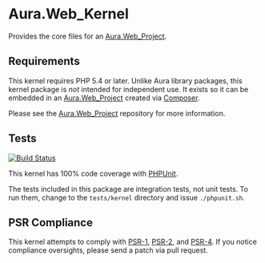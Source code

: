 # Aura.Web_Kernel

Provides the core files for an [Aura.Web_Project][].

## Requirements

This kernel requires PHP 5.4 or later. Unlike Aura library packages, this
kernel package is *not* intended for independent use. It exists so it can be
embedded in an [Aura.Web_Project][] created via [Composer][].

Please see the [Aura.Web_Project][] repository for more information.

## Tests

[![Build Status](https://travis-ci.org/auraphp/Aura.Web_Kernel.png?branch=develop-2)](https://travis-ci.org/auraphp/Aura.Web_Kernel)

This kernel has 100% code coverage with [PHPUnit][].

The tests included in this package are integration tests, not unit tests. To
run them, change to the `tests/kernel` directory and issue `./phpunit.sh`.

## PSR Compliance

This kernel attempts to comply with [PSR-1][], [PSR-2][], and [PSR-4][]. If
you notice compliance oversights, please send a patch via pull request.

[PSR-1]: https://github.com/php-fig/fig-standards/blob/master/accepted/PSR-1-basic-coding-standard.md
[PSR-2]: https://github.com/php-fig/fig-standards/blob/master/accepted/PSR-2-coding-style-guide.md
[PSR-4]: https://github.com/php-fig/fig-standards/blob/master/accepted/PSR-4-autoloader.md
[PHPUnit]: http://phpunit.de/manual/
[Composer]: http://getcomposer.org
[Aura.Web_Project]: https://github.com/auraphp/Aura.Web_Project
